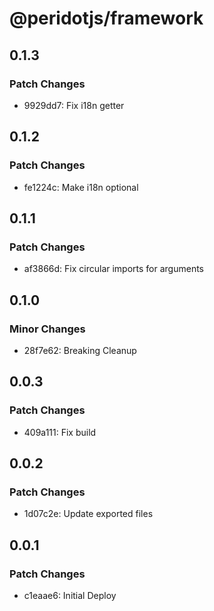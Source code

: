 # @peridotjs/framework

## 0.1.3

### Patch Changes

-   9929dd7: Fix i18n getter

## 0.1.2

### Patch Changes

-   fe1224c: Make i18n optional

## 0.1.1

### Patch Changes

-   af3866d: Fix circular imports for arguments

## 0.1.0

### Minor Changes

-   28f7e62: Breaking Cleanup

## 0.0.3

### Patch Changes

-   409a111: Fix build

## 0.0.2

### Patch Changes

-   1d07c2e: Update exported files

## 0.0.1

### Patch Changes

-   c1eaae6: Initial Deploy
